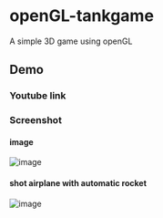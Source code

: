 openGL-tankgame
===============

A simple 3D game using openGL

Demo
-----------------------
### Youtube link

### Screenshot
#### image
![image](https://raw.github.com/nghialv2607/openGL-tankgame/master/readmeData/image.png)
#### shot airplane with automatic rocket
![image](https://raw.github.com/nghialv2607/openGL-tankgame/master/readmeData/roket.png)
